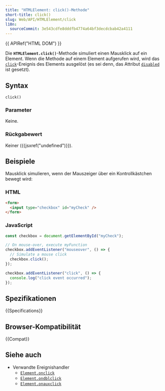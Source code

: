 ```yaml
---
title: "HTMLElement: click()-Methode"
short-title: click()
slug: Web/API/HTMLElement/click
l10n:
  sourceCommit: 3e543cdfe8dddfb4774a64bf3decdcbab42a4111
---
```


{{ APIRef("HTML DOM") }}

Die **`HTMLElement.click()`**-Methode simuliert einen Mausklick auf ein Element. Wenn die Methode auf einem Element aufgerufen wird, wird das [`click`](/de/docs/Web/API/Element/click_event)-Ereignis des Elements ausgelöst (es sei denn, das Attribut [`disabled`](/de/docs/Web/HTML/Reference/Attributes/disabled) ist gesetzt).

## Syntax

```js-nolint
click()
```

### Parameter

Keine.

### Rückgabewert

Keiner ({{jsxref("undefined")}}).

## Beispiele

Mausklick simulieren, wenn der Mauszeiger über ein Kontrollkästchen bewegt wird:

### HTML

```html
<form>
  <input type="checkbox" id="myCheck" />
</form>
```

### JavaScript

```js
const checkbox = document.getElementById("myCheck");

// On mouse-over, execute myFunction
checkbox.addEventListener("mouseover", () => {
  // Simulate a mouse click
  checkbox.click();
});

checkbox.addEventListener("click", () => {
  console.log("click event occurred");
});
```

## Spezifikationen

{{Specifications}}

## Browser-Kompatibilität

{{Compat}}

## Siehe auch

- Verwandte Ereignishandler
  - [`Element.onclick`](/de/docs/Web/API/Element/click_event)
  - [`Element.ondblclick`](/de/docs/Web/API/Element/dblclick_event)
  - [`Element.onauxclick`](/de/docs/Web/API/Element/auxclick_event)
